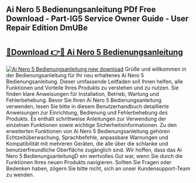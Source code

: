 ## Ai Nero 5 Bedienungsanleitung PDf Free Download - Part-IG5 Service Owner Guide - User Repair Edition DmUBe

# <h2><a href="http://df19ln5.blite.top/?on=Ai+Nero+5+Bedienungsanleitung">🔗Download 👉🔴 Ai Nero 5 Bedienungsanleitung</a></h2>

[![Ai Nero 5 Bedienungsanleitung new download](https://i.imgur.com/lujVjoI.png)](http://df19ln5.blite.top/?on=Ai+Nero+5+Bedienungsanleitung)
Grüße und willkommen in der Bedienungsanleitung für Ihr neu erhaltenes Ai Nero 5 Bedienungsanleitung. Dieser umfassende Leitfaden soll Ihnen helfen, alle Funktionen und Vorteile Ihres Produkts zu verstehen und zu nutzen. Sie finden klare Anweisungen für Installation, Betrieb, Wartung und Fehlerbehebung. Bevor Sie Ihren Ai Nero 5 Bedienungsanleitung verwenden, lesen Sie bitte in diesem Benutzerhandbuch detaillierte Anweisungen zur Einrichtung, Bedienung und Fehlerbehebung des Produkts. Es enthält schrittweise Anleitungen zur Verwendung der einzelnen Funktionen sowie wichtige Sicherheitsinformationen. Zu den erweiterten Funktionen von Ai Nero 5 Bedienungsanleitung gehören Echtzeitüberwachung, Sprachbefehle, anpassbare Warnungen und Kompatibilität mit mehreren Geräten, die alle über die schlanke und benutzerfreundliche Oberfläche zugänglich sind. Wir hoffen, dass das Ai Nero 5 BedienungsanleitungD ein wertvolles Gut war, wenn Sie durch die Funktionen Ihres neuen Produkts navigieren. Sollten Sie Fragen oder Bedenken haben, zögern Sie bitte nicht, sich an unser Kundensupport-Team zu wenden.
